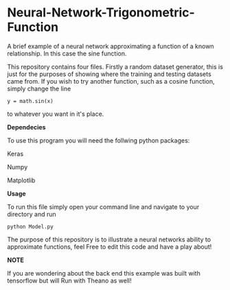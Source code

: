 # Neural-Network-Trigonometric-Function
A brief example of a neural network approximating a function of a known relationship. In this case the sine function.


This repository contains four files. Firstly a random dataset generator, this is just for the purposes of showing where the training
and testing datasets came from. If you wish to try another function, such as a cosine function, simply change the line
```
y = math.sin(x)
```
to whatever you want in it's place.

**Dependecies**

To use this program you will need the follwing python packages:

Keras

Numpy

Matplotlib

**Usage**

To run this file simply open your command line and navigate to your directory and run

```
python Model.py
```

The purpose of this repository is to illustrate a neural networks ability to approximate functions, feel
Free to edit this code and have a play about!

**NOTE**

If you are wondering about the back end this example was built with tensorflow but will
Run with Theano as well!
